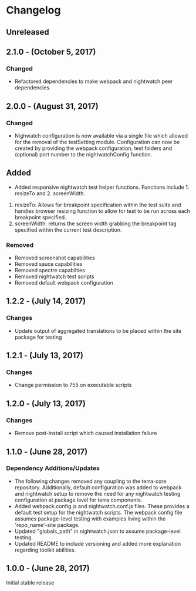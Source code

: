 Changelog
=========

Unreleased
----------

2.1.0 - (October 5, 2017)
------------------
### Changed
* Refactored dependencies to make webpack and nightwatch peer dependencies.

2.0.0 - (August 31, 2017)
------------------
### Changed
* Nighwatch configuration is now available via a single file which allowed for the removal of the testSetting module. Configuration can now be created  by providing the webpack configuration, test folders and (optional) port number to the nightwatchConfig function.

## Added
* Added responsive nightwatch test helper functions. Functions include 1. resizeTo and 2. screenWidth.
1. resizeTo: Allows for breakpoint specification within the test suite and handles browser resizing function to allow for test to be run across each breakpoint specified.
2. screenWidth: returns the screen width grabbing the breakpoint tag specified within the current test description.

### Removed
* Removed screenshot capabilities
* Removed sauce capabilities
* Removed spectre capabilties
* Removed nightwatch test scripts
* Removed default webpack configuration

1.2.2 - (July 14, 2017)
------------------
### Changes
* Update output of aggregated translations to be placed within the site package for testing

1.2.1 - (July 13, 2017)
------------------
### Changes
* Change permission to 755 on executable scripts

1.2.0 - (July 13, 2017)
------------------
### Changes
* Remove post-install script which caused installation failure

1.1.0 - (June 28, 2017)
------------------
### Dependency Additions/Updates
* The following changes removed any coupling to the terra-core repository. Additionally, default configuration was added to webpack and nightwatch setup to remove the need for any nightwatch testing configuration at package level for terra components.
* Added webpack.config.js and nightwatch.conf.js files. These provides a default test setup for the nightwatch scripts. The webpack config file assumes package-level testing with examples living within the 'repo_name'-site package.
* Updated "globals_path" in nightwatch.json to assume package-level testing.
* Updated README to include versioning and added more explanation regarding toolkit abilities.

1.0.0 - (June 28, 2017)
------------------
Initial stable release
